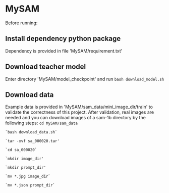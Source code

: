 # MySAM

Before running:
## Install dependency python package
Dependency is provided in file 'MySAM/requirement.txt'

## Download teacher model 
Enter directory 'MySAM/model_checkpoint' and run `bash download_model.sh` 

## Download data
Example data is provided in 'MySAM/sam_data/mini_image_dir/train' to validate the correctness of this project. After validation, real images are needed and you can download images of a sam-1b directory by the following steps:
    `cd MySAM/sam_data`

    `bash download_data.sh`

    `tar -xvf sa_000020.tar'

    `cd sa_000020`

    `mkdir image_dir'

    `mkdir prompt_dir'

    `mv *.jpg image_dir`

    `mv *.json prompt_dir`
     

